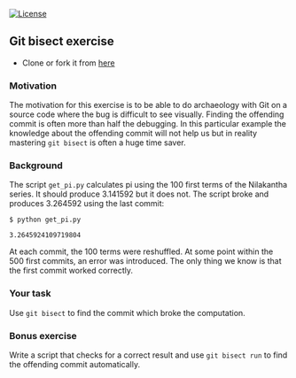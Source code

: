 [![License](https://img.shields.io/badge/license-%20BSD--3-blue.svg)](../master/LICENSE)


## Git bisect exercise

- Clone or fork it from [here](https://github.com/bast/git-bisect-exercise)


### Motivation

The motivation for this exercise is to be able to do archaeology with Git on a
source code where the bug is difficult to see visually. Finding the offending
commit is often more than half the debugging. In this particular example the
knowledge about the offending commit will not help us but in reality mastering
`git bisect` is often a huge time saver.


### Background

The script `get_pi.py` calculates pi using the 100 first terms of the
Nilakantha series. It should produce 3.141592 but it does not. The script broke
and produces 3.264592 using the last commit:

```
$ python get_pi.py

3.2645924109719804
```

At each commit, the 100 terms were reshuffled. At some point within the 500
first commits, an error was introduced. The only thing we know is that the
first commit worked correctly.


### Your task

Use `git bisect` to find the commit which broke the computation.


### Bonus exercise

Write a script that checks for a correct result and use `git bisect run` to
find the offending commit automatically.
